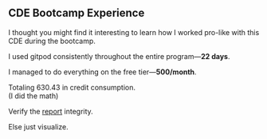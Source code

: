 ## CDE Bootcamp Experience

I thought you might find it interesting to learn how I worked pro-like with this CDE during the bootcamp. 

I used gitpod consistently throughout the entire program—**22 days**.

I managed to do everything on the free tier—**500/month**.


Totaling 630.43 in credit consumption.<br>(I did the math)

Verify the [report](gitpod-usage--20230918-20231013.csv) integrity.

Else just visualize.




